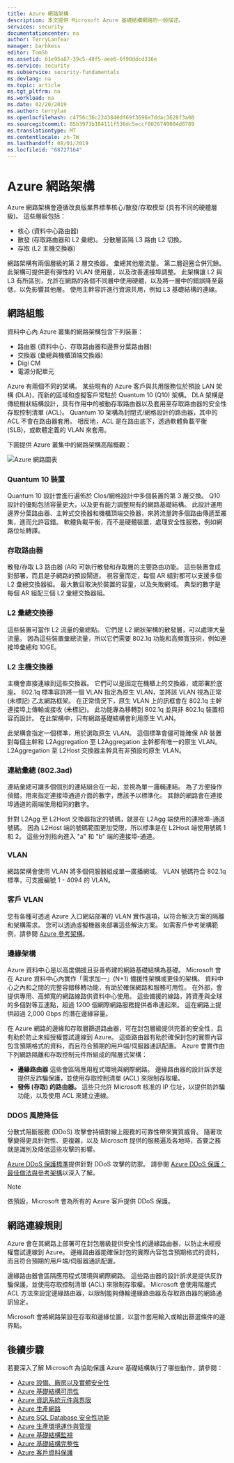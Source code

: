 ```yaml
---
title: Azure 網路架構
description: 本文提供 Microsoft Azure 基礎結構網路的一般描述。
services: security
documentationcenter: na
author: TerryLanfear
manager: barbkess
editor: TomSh
ms.assetid: 61e95a87-39c5-48f5-aee6-6f90ddcd336e
ms.service: security
ms.subservice: security-fundamentals
ms.devlang: na
ms.topic: article
ms.tgt_pltfrm: na
ms.workload: na
ms.date: 02/20/2019
ms.author: terrylan
ms.openlocfilehash: c4756c36c2243840df69f3696e7ddac3628f3a00
ms.sourcegitcommit: 85b3973b104111f536dc5eccf8026749084d8789
ms.translationtype: MT
ms.contentlocale: zh-TW
ms.lasthandoff: 08/01/2019
ms.locfileid: "68727164"
---
```

# <a name="azure-network-architecture"></a>Azure 網路架構
Azure 網路架構會遵循改良版業界標準核心/散發/存取模型 (具有不同的硬體層級)。 這些層級包括：

- 核心 (資料中心路由器)
- 散發 (存取路由器和 L2 彙總)。 分散層區隔 L3 路由 L2 切換。
- 存取 (L2 主機交換器)

網路架構有兩個層級的第 2 層交換器。 彙總其他層流量。 第二層迴圈合併冗餘。 此架構可提供更有彈性的 VLAN 使用量，以及改善連接埠調整。 此架構讓 L2 與 L3 有所區別，允許在網路的各個不同層中使用硬體，以及將一層中的錯誤降至最低，以免影響其他層。 使用主幹容許進行資源共用，例如 L3 基礎結構的連線。

## <a name="network-configuration"></a>網路組態
資料中心內 Azure 叢集的網路架構包含下列裝置：

- 路由器 (資料中心、存取路由器和邊界分葉路由器)
- 交換器 (彙總與機櫃頂端交換器)
- Digi CM
- 電源分配單元

Azure 有兩個不同的架構。 某些現有的 Azure 客戶與共用服務位於預設 LAN 架構 (DLA)，而新的區域和虛擬客戶常駐於 Quantum 10 (Q10) 架構。 DLA 架構是傳統樹狀結構設計，具有作用中的被動存取路由器以及套用至存取路由器的安全性存取控制清單 (ACL)。 Quantum 10 架構為封閉式/網格設計的路由器，其中的 ACL 不會在路由器套用。 相反地，ACL 是在路由底下，透過軟體負載平衡 (SLB)，或軟體定義的 VLAN 來套用。

下圖提供 Azure 叢集中的網路架構高階概觀：

![Azure 網路圖表](./media/infrastructure-network/network-arch.png)

### <a name="quantum-10-devices"></a>Quantum 10 裝置
Quantum 10 設計會進行遍佈於 Clos/網格設計中多個裝置的第 3 層交換。 Q10 設計的優點包括容量更大，以及更有能力調整現有的網路基礎結構。 此設計運用邊界分葉路由器、主幹式交換器和機櫃頂端交換器，來將流量跨多個路由傳遞至叢集，進而允許容錯。 軟體負載平衡，而不是硬體裝置，處理安全性服務，例如網路位址轉譯。

### <a name="access-routers"></a>存取路由器
散發/存取 L3 路由器 (AR) 可執行散發和存取層的主要路由功能。 這些裝置會成對部署，而且是子網路的預設閘道。 視容量而定，每個 AR 組對都可以支援多個 L2 彙總交換器組。 最大數目取決於裝置的容量，以及失敗網域。 典型的數字是每個 AR 組配三個 L2 彙總交換器組。

### <a name="l2-aggregation-switches"></a>L2 彙總交換器  
這些裝置可當作 L2 流量的彙總點。 它們是 L2 網狀架構的散發層，可以處理大量流量。 因為這些裝置彙總流量，所以它們需要 802.1q 功能和高頻寬技術，例如連接埠彙總和 10GE。

### <a name="l2-host-switches"></a>L2 主機交換器
主機會直接連線到這些交換器。 它們可以是固定在機櫃上的交換器，或部署於底座。 802.1q 標準容許將一個 VLAN 指定為原生 VLAN，並將該 VLAN 視為正常 (未標記) 乙太網路框架。 在正常情況下，原生 VLAN 上的訊框會在 802.1q 主幹連接埠上傳輸或接收 (未標記)。 此功能專為移轉到 802.1q 並與非 802.1q 裝置相容而設計。 在此架構中，只有網路基礎結構會利用原生 VLAN。

此架構會指定一個標準，用於選取原生 VLAN。 這個標準會儘可能確保 AR 裝置對每個主幹和 L2Aggregation 至 L2Aggregation 主幹都有唯一的原生 VLAN。 L2Aggregation 至 L2Host 交換器主幹具有非預設的原生 VLAN。

### <a name="link-aggregation-8023ad"></a>連結彙總 (802.3ad)
連結彙總可讓多個個別的連結組合在一起，並視為單一邏輯連結。 為了方便操作偵錯，用來指定連接埠通道介面的數字，應該予以標準化。 其餘的網路會在連接埠通道的兩端使用相同的數字。

針對 L2Agg 至 L2Host 交換器指定的號碼，就是在 L2Agg 端使用的連接埠-通道號碼。 因為 L2Host 端的號碼範圍更加受限，所以標準是在 L2Host 端使用號碼 1 和 2。 這些分別指向進入 "a" 和 "b" 端的連接埠-通道。

### <a name="vlans"></a>VLAN
網路架構會使用 VLAN 將多個伺服器組成單一廣播網域。 VLAN 號碼符合 802.1q 標準，可支援編號 1 - 4094 的 VLAN。

### <a name="customer-vlans"></a>客戶 VLAN
您有各種可透過 Azure 入口網站部署的 VLAN 實作選項，以符合解決方案的隔離和架構需求。 您可以透過虛擬機器來部署這些解決方案。 如需客戶參考架構範例，請參閱 [Azure 參考架構](https://docs.microsoft.com/azure/architecture/reference-architectures/)。

### <a name="edge-architecture"></a>邊緣架構
Azure 資料中心是以高度備援且妥善佈建的網路基礎結構為基礎。 Microsoft 會在 Azure 資料中心內實作「需求加一」(N+1) 備援性架構或更佳的架構。 資料中心之內和之間的完整容錯移轉功能，有助於確保網路和服務可用性。 在外部，會提供專用、高頻寬的網路線路供資料中心使用。 這些備援的線路，將資產與全球的多個對等互連點，超過 1200 個網際網路服務提供者串連起來。 這在網路上提供超過 2,000 Gbps 的潛在邊緣容量。

在 Azure 網路的邊緣和存取層篩選路由器，可在封包層級提供完善的安全性，且有助於防止未經授權嘗試連線到 Azure。 這些路由器有助於確保封包的實際內容包含預期格式的資料，而且符合預期的用戶端/伺服器通訊配置。 Azure 會實作由下列網路隔離和存取控制元件所組成的階層式架構：

- **邊緣路由器** 這些會區隔應用程式環境與網際網路。 邊緣路由器的設計訴求是提供反詐騙保護，並使用存取控制清單 (ACL) 來限制存取權。
- **發佈 (存取) 的路由器。** 這些只允許 Microsoft 核准的 IP 位址，以提供防詐騙功能，以及使用 ACL 來建立連線。

### <a name="ddos-mitigation"></a>DDOS 風險降低
分散式阻斷服務 (DDoS) 攻擊會持續對線上服務的可靠性帶來實質威脅。 隨著攻擊變得更具針對性、更複雜，以及 Microsoft 提供的服務遍及各地時，首要之務就是識別及降低這些攻擊的影響。

[Azure DDoS 保護標準](../../virtual-network/ddos-protection-overview.md)提供針對 DDoS 攻擊的防禦。 請參閱 [Azure DDoS 保護：最佳做法與參考架構](ddos-best-practices.md)以深入了解。

> [!NOTE]
> 依預設，Microsoft 會為所有的 Azure 客戶提供 DDoS 保護。
>
>

## <a name="network-connection-rules"></a>網路連線規則
Azure 會在其網路上部署可在封包層級提供安全性的邊緣路由器，以防止未經授權嘗試連線到 Azure。 邊緣路由器能確保封包的實際內容包含預期格式的資料，而且符合預期的用戶端/伺服器通訊配置。

邊緣路由器會區隔應用程式環境與網際網路。 這些路由器的設計訴求是提供反詐騙保護，並使用存取控制清單 (ACL) 來限制存取權。 Microsoft 會使用階層式 ACL 方法來設定邊緣路由器，以限制能夠傳輸邊緣路由器及存取路由器的網路通訊協定。

Microsoft 會將網路架設在存取和邊緣位置，以當作套用輸入或輸出篩選條件的邊界點。

## <a name="next-steps"></a>後續步驟
若要深入了解 Microsoft 為協助保護 Azure 基礎結構執行了哪些動作，請參閱：

- [Azure 設備、廠房以及實體安全性](physical-security.md)
- [Azure 基礎結構可用性](infrastructure-availability.md)
- [Azure 資訊系統元件與界限](infrastructure-components.md)
- [Azure 生產網路](production-network.md)
- [Azure SQL Database 安全性功能](infrastructure-sql.md)
- [Azure 生產環境運作與管理](infrastructure-operations.md)
- [Azure 基礎結構監視](infrastructure-monitoring.md)
- [Azure 基礎結構完整性](infrastructure-integrity.md)
- [Azure 客戶資料保護](protection-customer-data.md)


